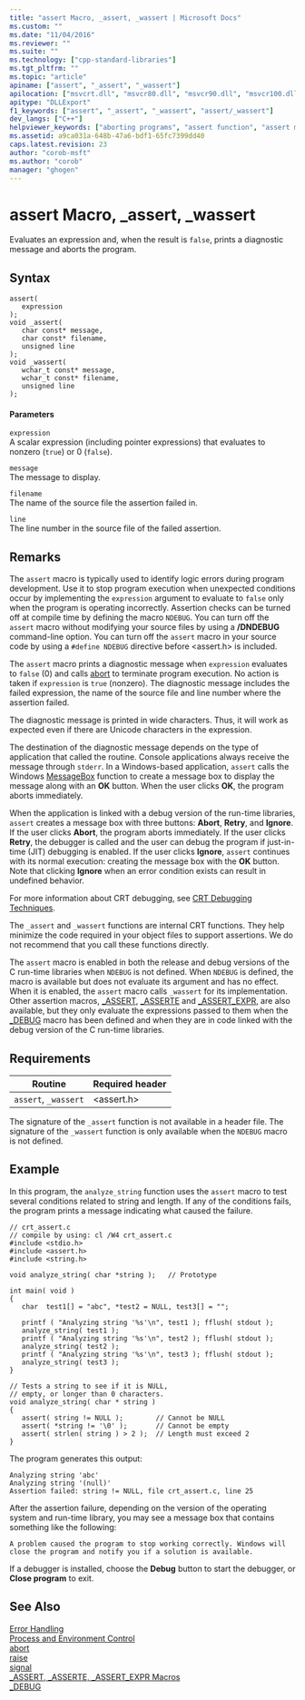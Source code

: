 ```yaml
---
title: "assert Macro, _assert, _wassert | Microsoft Docs"
ms.custom: ""
ms.date: "11/04/2016"
ms.reviewer: ""
ms.suite: ""
ms.technology: ["cpp-standard-libraries"]
ms.tgt_pltfrm: ""
ms.topic: "article"
apiname: ["assert", "_assert", "_wassert"]
apilocation: ["msvcrt.dll", "msvcr80.dll", "msvcr90.dll", "msvcr100.dll", "msvcr100_clr0400.dll", "msvcr110.dll", "msvcr110_clr0400.dll", "msvcr120.dll", "msvcr120_clr0400.dll", "ucrtbase.dll", "api-ms-win-crt-runtime-l1-1-0.dll"]
apitype: "DLLExport"
f1_keywords: ["assert", "_assert", "_wassert", "assert/_wassert"]
dev_langs: ["C++"]
helpviewer_keywords: ["aborting programs", "assert function", "assert macro"]
ms.assetid: a9ca031a-648b-47a6-bdf1-65fc7399dd40
caps.latest.revision: 23
author: "corob-msft"
ms.author: "corob"
manager: "ghogen"
---
```

# assert Macro, _assert, _wassert
Evaluates an expression and, when the result is `false`, prints a diagnostic message and aborts the program.  
  
## Syntax  
  
```  
assert(   
   expression   
);  
void _assert(  
   char const* message,  
   char const* filename,  
   unsigned line  
);  
void _wassert(  
   wchar_t const* message,  
   wchar_t const* filename,  
   unsigned line  
);  
```  
  
#### Parameters  
 `expression`  
 A scalar expression (including pointer expressions) that evaluates to nonzero (`true`) or 0 (`false`).  
  
 `message`  
 The message to display.  
  
 `filename`  
 The name of the source file the assertion failed in.  
  
 `line`  
 The line number in the source file of the failed assertion.  
  
## Remarks  
 The `assert` macro is typically used to identify logic errors during program development. Use it to stop program execution when unexpected conditions occur by implementing the `expression` argument to evaluate to `false` only when the program is operating incorrectly. Assertion checks can be turned off at compile time by defining the macro `NDEBUG`. You can turn off the `assert` macro without modifying your source files by using a **/DNDEBUG** command-line option. You can turn off the `assert` macro in your source code by using a `#define NDEBUG` directive before \<assert.h> is included.  
  
 The `assert` macro prints a diagnostic message when `expression` evaluates to `false` (0) and calls [abort](../../c-runtime-library/reference/abort.md) to terminate program execution. No action is taken if `expression` is `true` (nonzero). The diagnostic message includes the failed expression, the name of the source file and line number where the assertion failed.  
  
 The diagnostic message is printed in wide characters. Thus, it will work as expected even if there are Unicode characters in the expression.  
  
 The destination of the diagnostic message depends on the type of application that called the routine. Console applications always receive the message through `stderr`. In a Windows-based application, `assert` calls the Windows [MessageBox](http://msdn.microsoft.com/library/windows/desktop/ms645505) function to create a message box to display the message along with an **OK** button. When the user clicks **OK**, the program aborts immediately.  
  
 When the application is linked with a debug version of the run-time libraries, `assert` creates a message box with three buttons: **Abort**, **Retry**, and **Ignore**. If the user clicks **Abort**, the program aborts immediately. If the user clicks **Retry**, the debugger is called and the user can debug the program if just-in-time (JIT) debugging is enabled. If the user clicks **Ignore**, `assert` continues with its normal execution: creating the message box with the **OK** button. Note that clicking **Ignore** when an error condition exists can result in undefined behavior.  
  
 For more information about CRT debugging, see [CRT Debugging Techniques](/visualstudio/debugger/crt-debugging-techniques).  
  
 The `_assert` and `_wassert` functions are internal CRT functions. They help minimize the code required in your object files to support assertions. We do not recommend that you call these functions directly.  
  
 The `assert` macro is enabled in both the release and debug versions of the C run-time libraries when `NDEBUG` is not defined. When `NDEBUG` is defined, the macro is available but does not evaluate its argument and has no effect. When it is enabled, the `assert` macro calls `_wassert` for its implementation. Other assertion macros, [_ASSERT](../../c-runtime-library/reference/assert-asserte-assert-expr-macros.md), [_ASSERTE](../../c-runtime-library/reference/assert-asserte-assert-expr-macros.md) and [_ASSERT_EXPR](../../c-runtime-library/reference/assert-asserte-assert-expr-macros.md), are also available, but they only evaluate the expressions passed to them when the [_DEBUG](../../c-runtime-library/debug.md) macro has been defined and when they are in code linked with the debug version of the C run-time libraries.  
  
## Requirements  
  
|Routine|Required header|  
|-------------|---------------------|  
|`assert`, `_wassert`|\<assert.h>|  
  
 The signature of the `_assert` function is not available in a header file. The signature of the `_wassert` function is only available when the `NDEBUG` macro is not defined.  
  
## Example  
 In this program, the `analyze_string` function uses the `assert` macro to test several conditions related to string and length. If any of the conditions fails, the program prints a message indicating what caused the failure.  
  
```  
// crt_assert.c  
// compile by using: cl /W4 crt_assert.c  
#include <stdio.h>  
#include <assert.h>  
#include <string.h>  
  
void analyze_string( char *string );   // Prototype  
  
int main( void )  
{  
   char  test1[] = "abc", *test2 = NULL, test3[] = "";  
  
   printf ( "Analyzing string '%s'\n", test1 ); fflush( stdout );  
   analyze_string( test1 );  
   printf ( "Analyzing string '%s'\n", test2 ); fflush( stdout );  
   analyze_string( test2 );  
   printf ( "Analyzing string '%s'\n", test3 ); fflush( stdout );  
   analyze_string( test3 );  
}  
  
// Tests a string to see if it is NULL,   
// empty, or longer than 0 characters.  
void analyze_string( char * string )  
{  
   assert( string != NULL );        // Cannot be NULL  
   assert( *string != '\0' );       // Cannot be empty  
   assert( strlen( string ) > 2 );  // Length must exceed 2  
}  
```  
  
 The program generates this output:  
  
```Output  
Analyzing string 'abc'  
Analyzing string '(null)'  
Assertion failed: string != NULL, file crt_assert.c, line 25  
```  
  
 After the assertion failure, depending on the version of the operating system and run-time library, you may see a message box that contains something like the following:  
  
```Output  
A problem caused the program to stop working correctly. Windows will close the program and notify you if a solution is available.  
```  
  
 If a debugger is installed, choose the **Debug** button to start the debugger, or **Close program** to exit.  
  
## See Also  
 [Error Handling](../../c-runtime-library/error-handling-crt.md)   
 [Process and Environment Control](../../c-runtime-library/process-and-environment-control.md)   
 [abort](../../c-runtime-library/reference/abort.md)   
 [raise](../../c-runtime-library/reference/raise.md)   
 [signal](../../c-runtime-library/reference/signal.md)   
 [_ASSERT, _ASSERTE, _ASSERT_EXPR Macros](../../c-runtime-library/reference/assert-asserte-assert-expr-macros.md)   
 [_DEBUG](../../c-runtime-library/debug.md)